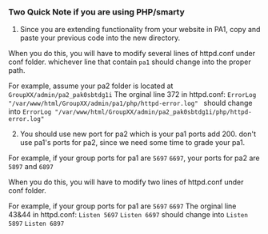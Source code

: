 ### Two Quick Note if you are using PHP/smarty

1. Since you are extending functionality from your website in PA1, copy and paste your previous code into the new directory.

  When you do this, you will have to modify several lines of httpd.conf under conf folder. whichever line that contain `pa1` should change into the proper path. 

  For example, assume your pa2 folder is located at `GroupXX/admin/pa2_pak0sbtdg1i`
The orginal line 372 in httpd.conf: `ErrorLog "/var/www/html/GroupXX/admin/pa1/php/httpd-error.log" `
should change into `ErrorLog "/var/www/html/GroupXX/admin/pa2_pak0sbtdg1i/php/httpd-error.log" `

2. You should use new port for pa2 which is your pa1 ports add 200. don't use pa1's ports for pa2, since we need some time to grade your pa1.

  For example, if your group ports for pa1 are `5697`  `6697`, your ports for pa2 are `5897` and `6897`

  When you do this, you will have to modify two lines of httpd.conf under conf folder. 

  For example, if your group ports for pa1 are `5697`  `6697`
The orginal line 43&44 in httpd.conf: `Listen 5697` `Listen 6697`
should change into `Listen 5897` `Listen 6897`
